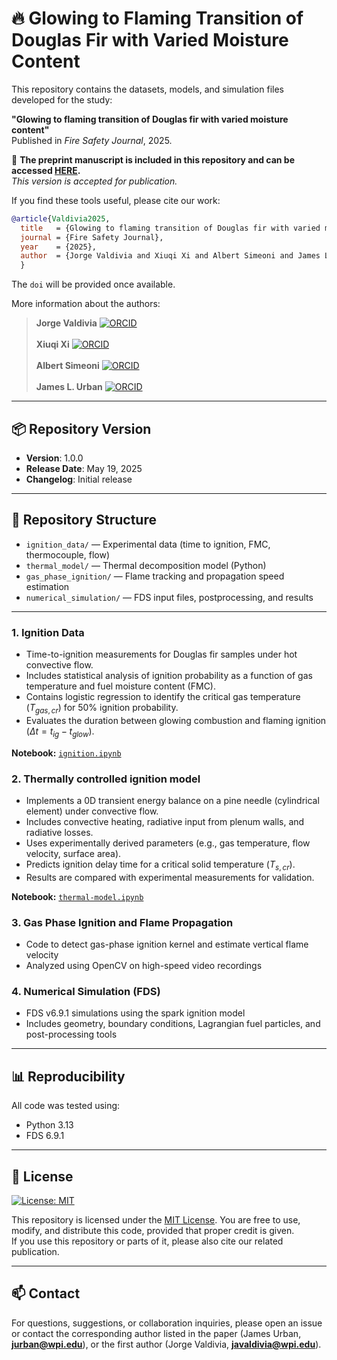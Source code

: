 # 🔥 Glowing to Flaming Transition of Douglas Fir with Varied Moisture Content

This repository contains the datasets, models, and simulation files developed for the study:

**"Glowing to flaming transition of Douglas fir with varied moisture content"**  
Published in *Fire Safety Journal*, 2025.

📄 **The preprint manuscript is included in this repository and can be accessed [HERE](Manuscript.pdf).**  
_This version is *accepted* for publication._

If you find these tools useful, please cite our work:

```bibtex
@article{Valdivia2025,
  title   = {Glowing to flaming transition of Douglas fir with varied moisture content [manuscript accepted for publication]},
  journal = {Fire Safety Journal},
  year    = {2025},
  author  = {Jorge Valdivia and Xiuqi Xi and Albert Simeoni and James L. Urban}
  }
```

The `doi` will be provided once available.

More information about the authors:  
> **Jorge Valdivia** [![ORCID](https://img.shields.io/badge/ORCID-0009--0003--4251--1108-a6ce39?logo=orcid&style=flat-square)](https://orcid.org/0009-0003-4251-1108) <br>  
> **Xiuqi Xi** [![ORCID](https://img.shields.io/badge/ORCID-0000--0003--3245--232X-a6ce39?logo=orcid&style=flat-square)](https://orcid.org/0000-0003-3245-232X) <br>  
> **Albert Simeoni** [![ORCID](https://img.shields.io/badge/ORCID-0000--0002--5497--3794-a6ce39?logo=orcid&style=flat-square)](https://orcid.org/0000-0002-5497-3794) <br>  
> **James L. Urban** [![ORCID](https://img.shields.io/badge/ORCID-0000--0002--2476--8212-a6ce39?logo=orcid&style=flat-square)](https://orcid.org/0000-0002-2476-8212) <br>  


---

## 📦 Repository Version

- **Version**: 1.0.0  
- **Release Date**: May 19, 2025  
- **Changelog**: Initial release

---

## 📁 Repository Structure

- `ignition_data/` — Experimental data (time to ignition, FMC, thermocouple, flow)
- `thermal_model/` — Thermal decomposition model (Python)
- `gas_phase_ignition/` — Flame tracking and propagation speed estimation
- `numerical_simulation/` — FDS input files, postprocessing, and results

---

### 1. Ignition Data

- Time-to-ignition measurements for Douglas fir samples under hot convective flow.
- Includes statistical analysis of ignition probability as a function of gas temperature and fuel moisture content (FMC).
- Contains logistic regression to identify the critical gas temperature ($T_{gas,cr}$) for 50% ignition probability.
- Evaluates the duration between glowing combustion and flaming ignition ($\Delta t = t_{ig} - t_{glow}$).

**Notebook:** [`ignition.ipynb`](ignition.ipynb)

### 2. Thermally controlled ignition model

- Implements a 0D transient energy balance on a pine needle (cylindrical element) under convective flow.
- Includes convective heating, radiative input from plenum walls, and radiative losses.
- Uses experimentally derived parameters (e.g., gas temperature, flow velocity, surface area).
- Predicts ignition delay time for a critical solid temperature ($T_{s,cr}$).
- Results are compared with experimental measurements for validation.

**Notebook:** [`thermal-model.ipynb`](thermal-model.ipynb)

### 3. Gas Phase Ignition and Flame Propagation

- Code to detect gas-phase ignition kernel and estimate vertical flame velocity
- Analyzed using OpenCV on high-speed video recordings

### 4. Numerical Simulation (FDS)

- FDS v6.9.1 simulations using the spark ignition model
- Includes geometry, boundary conditions, Lagrangian fuel particles, and post-processing tools


---

## 📊 Reproducibility

All code was tested using:
- Python 3.13
- FDS 6.9.1

---

## 📄 License

[![License: MIT](https://img.shields.io/badge/License-MIT-yellow.svg)](LICENSE)

This repository is licensed under the [MIT License](LICENSE).
You are free to use, modify, and distribute this code, provided that proper credit is given.  
If you use this repository or parts of it, please also cite our related publication.

---

## 📫 Contact

For questions, suggestions, or collaboration inquiries, please open an issue or contact the corresponding author listed in the paper (James Urban, [**jurban@wpi.edu**](mailto:jurban@wpi.edu)), or the first author (Jorge Valdivia, [**javaldivia@wpi.edu**](mailto:javaldivia@wpi.edu)).
